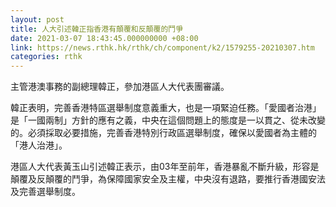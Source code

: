 ```yaml
---
layout: post
title: 人大引述韓正指香港有顛覆和反顛覆的鬥爭
date: 2021-03-07 18:43:45.000000000 +08:00
link: https://news.rthk.hk/rthk/ch/component/k2/1579255-20210307.htm
categories: rthk
---
```


主管港澳事務的副總理韓正，參加港區人大代表團審議。

韓正表明，完善香港特區選舉制度意義重大，也是一項緊迫任務。「愛國者治港」是「一國兩制」方針的應有之義，中央在這個問題上的態度是一以貫之、從未改變的。必須採取必要措施，完善香港特別行政區選舉制度，確保以愛國者為主體的「港人治港」。

港區人大代表黃玉山引述韓正表示，由03年至前年，香港暴亂不斷升級，形容是顛覆及反顛覆的鬥爭，為保障國家安全及主權，中央沒有退路，要推行香港國安法及完善選舉制度。

